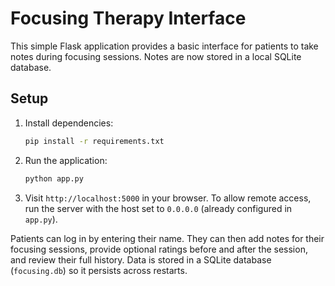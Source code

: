 # Focusing Therapy Interface

This simple Flask application provides a basic interface for patients to take notes during focusing sessions.  Notes are now stored in a local SQLite database.

## Setup

1. Install dependencies:
   ```bash
   pip install -r requirements.txt
   ```
2. Run the application:
   ```bash
   python app.py
   ```
3. Visit `http://localhost:5000` in your browser. To allow remote access, run the server with the host set to `0.0.0.0` (already configured in `app.py`).

Patients can log in by entering their name. They can then add notes for their focusing sessions, provide optional ratings before and after the session, and review their full history. Data is stored in a SQLite database (`focusing.db`) so it persists across restarts.
